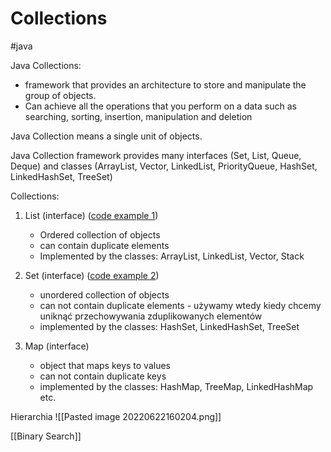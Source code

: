 # Collections
#java 

Java Collections: 
-   framework that provides an architecture to store and manipulate the group of objects. 
-   Can achieve all the operations that you perform on a data such as searching, sorting, insertion, manipulation and deletion 
    

Java Collection means a single unit of objects. 

Java Collection framework provides many interfaces (Set, List, Queue, Deque) and classes (ArrayList, Vector, LinkedList, PriorityQueue, HashSet, LinkedHashSet, TreeSet) 

Collections: 
1.  List (interface) ([code example 1](https://github.com/bojan-wik/SeleniumWithJavaCourse/blob/master/src/Chapter32/ArrayListDemo.java)) 
    -   Ordered collection of objects       
    -   can contain duplicate elements         
    -   Implemented by the classes: ArrayList, LinkedList, Vector, Stack 
        
2.  Set (interface) ([code example 2](https://github.com/bojan-wik/SeleniumWithJavaCourse/blob/master/src/Chapter32/HashSetExample.java))     
    -   unordered collection of objects         
    -   can not contain duplicate elements - używamy wtedy kiedy chcemy uniknąć przechowywania zduplikowanych elementów         
    -   implemented by the classes: HashSet, LinkedHashSet, TreeSet 
        
3.  Map (interface)     
    -   object that maps keys to values         
    -   can not contain duplicate keys         
    -   implemented by the classes: HashMap, TreeMap, LinkedHashMap etc.         

Hierarchia
![[Pasted image 20220622160204.png]]

[[Binary Search]]
